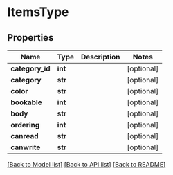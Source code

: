 # ItemsType

## Properties
Name | Type | Description | Notes
------------ | ------------- | ------------- | -------------
**category_id** | **int** |  | [optional] 
**category** | **str** |  | [optional] 
**color** | **str** |  | [optional] 
**bookable** | **int** |  | [optional] 
**body** | **str** |  | [optional] 
**ordering** | **int** |  | [optional] 
**canread** | **str** |  | [optional] 
**canwrite** | **str** |  | [optional] 

[[Back to Model list]](../README.md#documentation-for-models) [[Back to API list]](../README.md#documentation-for-api-endpoints) [[Back to README]](../README.md)

